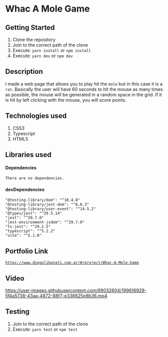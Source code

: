 # Whac A Mole Game

## Getting Started

1. Clone the repository
2. Join to the correct path of the clone
3. Execute: `yarn install` or `npm install`
4. Execute: `yarn dev` or `npm dev`

## Description

I made a web page that allows you to play hit the `mole` but in this case it is a `rat`. Basically the user will have 60 seconds to hit the mouse as many times as possible, the mouse will be generated in a random space in the grid. If it is hit by left clicking with the mouse, you will score points.

## Technologies used

1. CSS3
2. Typescript
3. HTML5

## Libraries used

#### Dependencies

```
There are no dependencies.
```

#### devDependencies

```
"@testing-library/dom": "^10.4.0"
"@testing-library/jest-dom": "^6.6.3"
"@testing-library/user-event": "^14.5.2"
"@types/jest": "^29.5.14"
"jest": "^29.7.0"
"jest-environment-jsdom": "^29.7.0"
"ts-jest": "^29.2.5"
"typescript": "^5.2.2"
"vite": "^5.1.0"
```

## Portfolio Link

[`https://www.diegolibonati.com.ar/#/project/Whac-A-Mole-Game`](https://www.diegolibonati.com.ar/#/project/Whac-A-Mole-Game)

## Video

https://user-images.githubusercontent.com/99032604/199616929-5f4a5738-43aa-4872-88f7-e336625e8b36.mp4

## Testing

1. Join to the correct path of the clone
2. Execute: `yarn test` or `npm test`